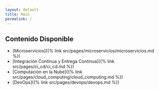 ```yaml
---
layout: default
title: Main
permalink: /
---
```

## Contenido Disponible
- [Microservicios]({% link src/pages/microservicios/microservicios.md %})
- [Integración Contínua y Entrega Continua]({% link src/pages/ci_cd/ci_cd.md %})
- [Computación en la Nube]({% link src/pages/cloud_computing/cloud_computing.md %})
- [DevOps]({% link src/pages/devops/devops.md %})